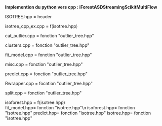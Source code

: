 **Implemention du python vers cpp : iForestASDStreamingScikitMultiFlow**

ISOTREE.hpp = header

isotree_cpp_ex.cpp = f(isotree.hpp)

cat_outlier.cpp = fonction "outlier_tree.hpp"

clusters.cpp = fonction "outlier_tree.hpp"

fit_model.cpp = fonction "outlier_tree.hpp"

misc.cpp = fonction "outlier_tree.hpp"

predict.cpp = fonction "outlier_tree.hpp"

Rwrapper.cpp = focntion  "outlier_tree.hpp"

split.cpp = fonction "outlier_tree.hpp"

isoforest.hpp = f(isotree.hpp)<br>
fit_model.hpp= fonction "isotree.hpp"\n
isoforest.hpp= fonction "isotree.hpp"
predict.hpp= fonction "isotree.hpp"
isotree.hpp= fonction "isotree.hpp"
